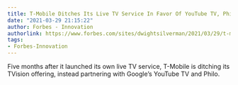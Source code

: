 ```yaml
---
title: T-Mobile Ditches Its Live TV Service In Favor Of YouTube TV, Philo
date: "2021-03-29 21:15:22"
author: Forbes - Innovation
authorlink: https://www.forbes.com/sites/dwightsilverman/2021/03/29/t-mobile-ditches-its-live-tv-service-in-favor-of-youtube-tv-philo/
tags:
- Forbes-Innovation
---
```

Five months after it launched its own live TV service, T-Mobile is ditching its TVision  offering, instead partnering with Google’s YouTube TV and Philo.
